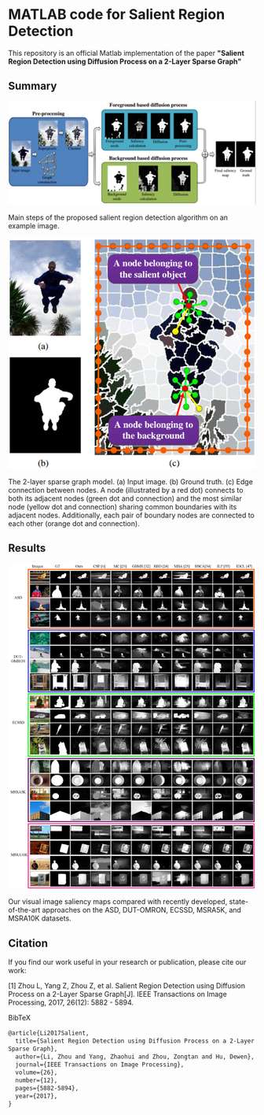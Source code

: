 # MATLAB code for Salient Region Detection

This repository is an official Matlab implementation of the paper **"Salient Region Detection using Diffusion Process on a 2-Layer Sparse Graph"** 

## Summary
![overview](./Fig/Fig3.png)

Main steps of the proposed salient region detection algorithm on an example image.

![graph](./Fig/Fig4.png)

The 2-layer sparse graph model. (a) Input image. (b) Ground truth. (c) Edge connection between nodes. A node (illustrated by a red dot) connects to both its adjacent nodes (green dot and connection) and the most similar node (yellow dot and connection) sharing common boundaries with its adjacent nodes. Additionally, each pair of boundary nodes are connected to each other (orange dot and connection).

## Results
![graph](./Fig/Fig9.jpg)

Our visual image saliency maps compared with recently developed, state-of-the-art approaches on the ASD, DUT-OMRON, ECSSD, MSRA5K, and
MSRA10K datasets.


## Citation
If you find our work useful in your research or publication, please cite our work:

[1] Zhou L, Yang Z, Zhou Z, et al. Salient Region Detection using Diffusion Process on a 2-Layer Sparse Graph[J]. IEEE Transactions on Image Processing, 2017, 26(12): 5882 - 5894.

BibTeX
```
@article{Li2017Salient,
  title={Salient Region Detection using Diffusion Process on a 2-Layer Sparse Graph},
  author={Li, Zhou and Yang, Zhaohui and Zhou, Zongtan and Hu, Dewen},
  journal={IEEE Transactions on Image Processing},
  volume={26},
  number={12},
  pages={5882-5894},
  year={2017},
}
```

